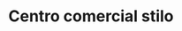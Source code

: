 ---
title: "Centro comercial stilo"
url: /roquetas-de-mar/centro-comercial-stilo/
shop: Kosmetik
---